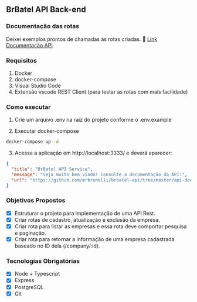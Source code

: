 ## BrBatel API Back-end

### Documentação das rotas
Deixei exemplos prontos de chamadas às rotas criadas.
:link: [Link Documentação API](https://github.com/mrbrunelli/brbatel-api/tree/master/api-docs)

### Requisitos
1. Docker
2. docker-compose
3. Visual Studio Code
4. Extensão vscode REST Client (para testar as rotas com mais facilidade)

### Como executar
1. Crie um arquivo .env na raíz do projeto conforme o .env.example

2. Executar docker-compose
```sh
docker-compose up -d
```

3. Acesse a aplicação em http://localhost:3333/ e deverá aparecer:
```json
{
  "title": "BrBatel API Service",
  "message": "Seja muito bem vindo! Consulte a documentação da API:",
  "url": "https://github.com/mrbrunelli/brbatel-api/tree/master/api-docs"
}
```

### Objetivos Propostos
- [x] Estruturar o projeto para
implementação de uma API Rest.
- [x] Criar rotas de cadastro,
atualização e exclusão da empresa.
- [x] Criar rota para listar as empresas e
essa rota deve comportar pesquisa e
paginação.
- [x] Criar rota para retornar a informação
de uma empresa cadastrada baseado
no ID dela (/company/:id).

### Tecnologias Obrigatórias
- [x] Node + Typescript
- [x] Express
- [x] PostgreSQL
- [x] Git
